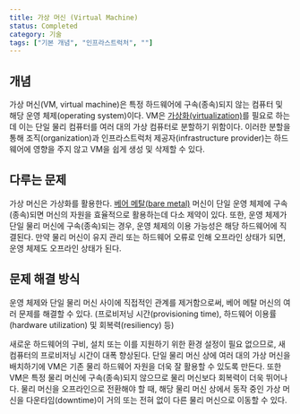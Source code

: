 ```yaml
---
title: 가상 머신 (Virtual Machine)
status: Completed
category: 기술
tags: ["기본 개념", "인프라스트럭처", ""]
---
```


## 개념

가상 머신(VM, virtual machine)은 특정 하드웨어에 구속(종속)되지 않는 컴퓨터 및 해당 운영 체제(operating system)이다.
VM은 [가상화(virtualization)](/virtualization/)를 필요로 하는데 이는 단일 물리 컴퓨터를 여러 대의 가상 컴퓨터로 분할하기 위함이다. 
이러한 분할을 통해 조직(organization)과 인프라스트럭처 제공자(infrastructure provider)는 
하드웨어에 영향을 주지 않고 VM을 쉽게 생성 및 삭제할 수 있다.

## 다루는 문제

가상 머신은 가상화를 활용한다.
[베어 메탈(bare metal)](/bare-metal-machine/) 머신이 단일 운영 체제에 구속(종속)되면 머신의 자원을 효율적으로 활용하는데 다소 제약이 있다.
또한, 운영 체제가 단일 물리 머신에 구속(종속)되는 경우, 운영 체제의 이용 가능성은 해당 하드웨어에 직결된다.
만약 물리 머신이 유지 관리 또는 하드웨어 오류로 인해 오프라인 상태가 되면, 운영 체제도 오프라인 상태가 된다.

## 문제 해결 방식

운영 체제와 단일 물리 머신 사이에 직접적인 관계를 제거함으로써, 베어 메탈 머신의 여러 문제를 해결할 수 있다. 
(프로비저닝 시간(provisioning time), 하드웨어 이용률(hardware utilization) 및 회복력(resiliency) 등)

새로운 하드웨어의 구비, 설치 또는 이를 지원하기 위한 환경 설정이 필요 없으므로, 새 컴퓨터의 프로비저닝 시간이 대폭 향상된다.
단일 물리 머신 상에 여러 대의 가상 머신을 배치하기에 VM은 기존 물리 하드웨어 자원을 더욱 잘 활용할 수 있도록 만든다. 
또한 VM은 특정 물리 머신에 구속(종속)되지 않으므로 물리 머신보다 회복력이 더욱 뛰어나다.
물리 머신을 오프라인으로 전환해야 할 때, 해당 물리 머신 상에서 동작 중인 가상 머신을 
다운타임(downtime)이 거의 또는 전혀 없이 다른 물리 머신으로 이동할 수 있다.

